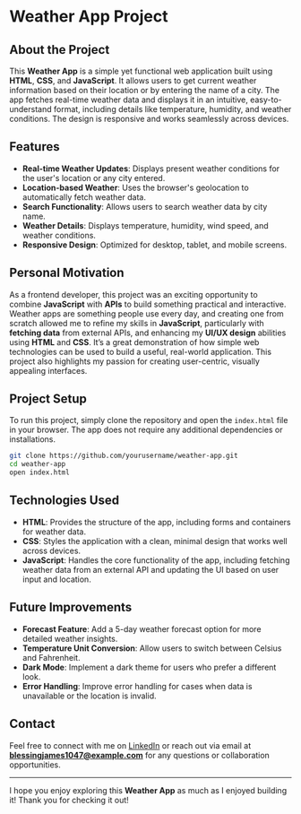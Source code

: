 # Weather App Project

## About the Project

This **Weather App** is a simple yet functional web application built using **HTML**, **CSS**, and **JavaScript**. It allows users to get current weather information based on their location or by entering the name of a city. The app fetches real-time weather data and displays it in an intuitive, easy-to-understand format, including details like temperature, humidity, and weather conditions. The design is responsive and works seamlessly across devices.

## Features

- **Real-time Weather Updates**: Displays present weather conditions for the user's location or any city entered.
- **Location-based Weather**: Uses the browser's geolocation to automatically fetch weather data.
- **Search Functionality**: Allows users to search weather data by city name.
- **Weather Details**: Displays temperature, humidity, wind speed, and weather conditions.
- **Responsive Design**: Optimized for desktop, tablet, and mobile screens.

## Personal Motivation

As a frontend developer, this project was an exciting opportunity to combine **JavaScript** with **APIs** to build something practical and interactive. Weather apps are something people use every day, and creating one from scratch allowed me to refine my skills in **JavaScript**, particularly with **fetching data** from external APIs, and enhancing my **UI/UX design** abilities using **HTML** and **CSS**. It’s a great demonstration of how simple web technologies can be used to build a useful, real-world application. This project also highlights my passion for creating user-centric, visually appealing interfaces.

## Project Setup

To run this project, simply clone the repository and open the `index.html` file in your browser. The app does not require any additional dependencies or installations.

```bash
git clone https://github.com/yourusername/weather-app.git
cd weather-app
open index.html
```

## Technologies Used

- **HTML**: Provides the structure of the app, including forms and containers for weather data.
- **CSS**: Styles the application with a clean, minimal design that works well across devices.
- **JavaScript**: Handles the core functionality of the app, including fetching weather data from an external API and updating the UI based on user input and location.

## Future Improvements

- **Forecast Feature**: Add a 5-day weather forecast option for more detailed weather insights.
- **Temperature Unit Conversion**: Allow users to switch between Celsius and Fahrenheit.
- **Dark Mode**: Implement a dark theme for users who prefer a different look.
- **Error Handling**: Improve error handling for cases when data is unavailable or the location is invalid.

## Contact

Feel free to connect with me on [LinkedIn](https://www.linkedin.com/in/blessing-james-akanimoh) or reach out via email at **blessingjames1047@example.com** for any questions or collaboration opportunities.

---

I hope you enjoy exploring this **Weather App** as much as I enjoyed building it! Thank you for checking it out!

